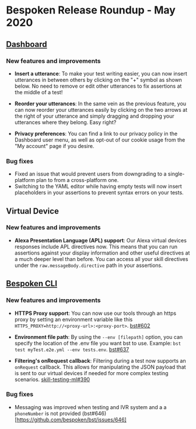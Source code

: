 # Bespoken Release Roundup - May 2020

## [Dashboard](https://apps.bespoken.io)

### New features and improvements
- **Insert a utterance**: To make your test writing easier, you can now insert utterances in between others by clicking on the "+" symbol as shown below. No need to remove or edit other utterances to fix assertions at the middle of a test!

- **Reorder your utterances**: In the same vein as the previous feature, you can now reorder your utterances easily by clicking on the two arrows at the right of your utterance and simply dragging and dropping your utterances where they belong. Easy right?

- **Privacy preferences**: You can find a link to our privacy policy in the Dashboard user menu, as well as opt-out of our cookie usage from the "My account" page if you desire.

### Bug fixes
- Fixed an issue that would prevent users from downgrading to a single-platform plan to from a cross-platform one.
- Switching to the YAML editor while having empty tests will now insert placeholders in your assertions to prevent syntax errors on your tests.   


## Virtual Device

### New features and improvements
- **Alexa Presentation Language (APL) support**: Our Alexa virtual devices responses include APL directives now. This means that you can run assertions against your display information and other useful directives at a much deeper level than before. You can access all your skill directives under the `raw.messageBody.directive` path in your assertions.

## [Bespoken CLI](https://www.npmjs.com/package/bespoken-tools)
### New features and improvements
- **HTTPS Proxy support**: You can now use our tools through an https proxy by setting an environment variable like this `HTTPS_PROXY=http://<proxy-url>:<proxy-port>`. [bst#602](https://github.com/bespoken/bst/issues/602)

- **Environment file path**: By using the `--env [filepath]` option, you can specify the location of the .env file you want bst to use. Example: `bst test myTest.e2e.yml --env tests.env`. [bst#637](https://github.com/bespoken/bst/issues/637)

- **Filtering's onRequest callback**: Filtering during a test now supports an `onRequest` callback. This allows for manipulating the JSON payload that is sent to our virtual devices if needed for more complex testing scenarios. [skill-testing-ml#390](https://github.com/bespoken/skill-testing-ml/issues/390)

### Bug fixes
 - Messaging was improved when testing and IVR system and a a `phoneNumber` is not provided (bst#646)[https://github.com/bespoken/bst/issues/646]


